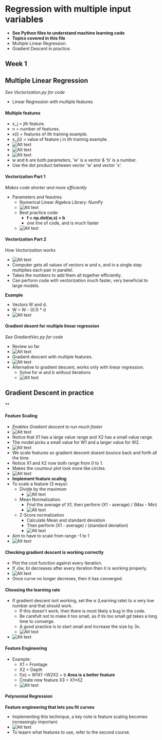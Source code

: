 # Regression with multiple input variables
- **See Python files to understand machine learning code**
- **Topics covered in this file**
- Multiple Linear Regression.
- Gradient Descent in practice.

## Week 1

## Multiple Linear Regression
*See Vectorization.py for code*
- Linear Regression with multiple features
#### Multiple features
- x_j = jth feature.
- n = number of features.
- x(i) = features of ith training example.
- x_j(i) = value of feature j in ith training example.
- ![Alt text](image.png)
- ![Alt text](image-1.png)
- ![Alt text](image-2.png)
- w and b are both parameters, 'w' is a vector & 'b' is a number.
- Use the dot product between vector 'w' and vector 'x'.

#### Vectorization Part 1
*Makes code shorter and more efficiently*
- Parameters and feautres
    - Numerical Linear Algebra Library: *NumPy*
    - ![Alt text](image-3.png)
    - Best practice code:
        - **f = np.dot(w,x) + b**
        - one line of code, and is much faster
    - ![Alt text](image-4.png)
#### Vectorization Part 2
*How Vectorization works*
- ![Alt text](image-5.png)
- Computer gets all values of vectors w and x, and in a single step multiplies each pair in parallel.
- Takes the numbers to add them all together efficiently.
- Can perform code with vectorization much faster, very beneficial to large models.

**Example**
- Vectors W and d.
- W = W - (0.1) * d
- ![Alt text](image-6.png)

#### Gradient desent for multiple linear regression
*See GradientVec.py for code*
- Review so far.
- ![Alt text](image-7.png)
- Gradient descent with multiple features.
- ![Alt text](image-8.png)
- Alternative to gradient descent, works only with linear regression.
    - Solve for w and b without iterations
    - ![Alt text](image-9.png)

## Gradient Descent in practice
**
#### Feature Scaling
- *Enables Gradient descent to run much faster*
- ![Alt text](image-10.png)
- Notice that X1 has a large value range and X2 has a small value range.
- The model picks a small value for W1 and a larger value for W2.
- ![Alt text](image-11.png)
- We scale features so gradient descent doesnt bounce back and forth all the time.
- Notice X1 and X2 now both range from 0 to 1.
- Makes the countour plot look more like circles.
- ![Alt text](image-12.png)
- **Implement feature scaling**
- To scale a feature (3 ways):
    - Divide by the maximum
        - ![Alt text](image-13.png)
    - Mean Normalization.
        - Find the average of X1, then perform (X1 - average) / (Max - Min)
        - ![Alt text](image-14.png)
    - Z-Score normalization
        - Calculate Mean and standard deviation
        - Then perform (X1 - average) / (standard deviation)
        - ![Alt text](image-15.png)
- Aim to have to scale from range -1 to 1
- ![Alt text](image-16.png)
#### Checking gradient descent is working correctly
- Plot the cost function against every iteration.
- If J(w, b) decreases after every iteration then it is working properly.
- ![Alt text](image-17.png)
- Once curve no longer decreses, then it has converged.
#### Choosing the learning rate
- If gradient descent isnt working, set the α (Learning rate) to a very low number and that should work.
    - If this doesn't work, then there is most likely a bug in the code.
    - Be carefult not to make it too small, as if its too small gd takes a long time to converge.
    - A good practice is to start small and increase the size by 3x.
    - ![Alt text](image-19.png)
- ![Alt text](image-18.png)
#### Feature Engineering
- Example:
    - X1 = Frontage
    - X2 = Depth
    - f(x) = W1X1 +W2X2 + b
    **Area is a better feature**
    - Create new feature X3 = X1*X2
    - ![Alt text](image-20.png)
#### Polynomial Regression
**Feature engineering that lets you fit curves**
- Implementing this technique, a key note is feature scaling becomes increasingly important.
- ![Alt text](image-21.png)
- To leaarn what features to use, refer to the second course.